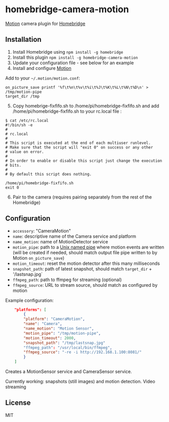 # homebridge-camera-motion

[Motion](https://motion-project.github.io) camera plugin for [Homebridge](https://github.com/nfarina/homebridge)

## Installation
1.	Install Homebridge using `npm install -g homebridge`
2.	Install this plugin `npm install -g homebridge-camera-motion`
3.	Update your configuration file - see below for an example
4.	Install and configure [Motion](https://motion-project.github.io)

Add to your `~/.motion/motion.conf`:

```
on_picture_save printf '%f\t%n\t%v\t%i\t%J\t%K\t%L\t%N\t%D\n' > /tmp/motion-pipe
target_dir /tmp
```
5.  Copy homebrige-fixfifo.sh to /home/pi/homebridge-fixfifo.sh and add /home/pi/homebridge-fixfifo.sh to your rc.local file :
```
$ cat /etc/rc.local
#!/bin/sh -e
#
# rc.local
#
# This script is executed at the end of each multiuser runlevel.
# Make sure that the script will "exit 0" on success or any other
# value on error.
#
# In order to enable or disable this script just change the execution
# bits.
#
# By default this script does nothing.

/home/pi/homebridge-fixfifo.sh
exit 0
```
6.	Pair to the camera (requires pairing separately from the rest of the Homebridge)

## Configuration
* `accessory`: "CameraMotion"
* `name`: descriptive name of the Camera service and platform
* `name_motion`: name of MotionDetector service
* `motion_pipe`: path to a [Unix named pipe](https://en.wikipedia.org/wiki/Named_pipe) where motion events are written (will be created if needed, should match output file pipe written to by Motion `on_picture_save`)
* `motion_timeout`: reset the motion detector after this many milliseconds
* `snapshot_path`: path of latest snapshot, should match `target_dir` + '/lastsnap.jpg`
* `ffmpeg_path`: path to ffmpeg for streaming (optional)
* `ffmpeg_source`: URL to stream source, should match as configured by motion

Example configuration:

```json
    "platforms": [
        {
        "platform": "CameraMotion",
        "name": "Camera",
		"name_motion": "Motion Sensor",
		"motion_pipe": "/tmp/motion-pipe",
		"motion_timeout": 2000,
		"snapshot_path": "/tmp/lastsnap.jpg"
        "ffmpeg_path": "/usr/local/bin/ffmpeg",
        "ffmpeg_source": "-re -i http://192.168.1.100:8081/"
        }
    ]
```

Creates a MotionSensor service and CameraSensor service.

Currently working: snapshots (still images) and motion detection.
Video streaming

## License

MIT

